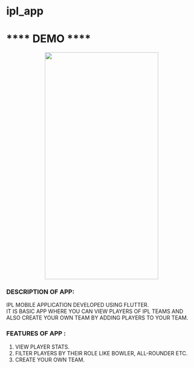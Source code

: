 # ipl_app
<body>
<h1>**** DEMO ****</h1>

<p align="center"><img width="300" height="600" src="assets/images/ipl-app.gif" /></p>

<h3>DESCRIPTION OF APP:</h3>
IPL MOBILE APPLICATION DEVELOPED USING FLUTTER.<br/>
IT IS BASIC APP WHERE YOU CAN VIEW PLAYERS OF IPL TEAMS AND ALSO CREATE YOUR OWN TEAM BY ADDING PLAYERS TO YOUR TEAM.<br/>

<h3>FEATURES OF APP : </h3>
<ol>
<li>VIEW PLAYER STATS.</li>
<li>FILTER PLAYERS BY THEIR ROLE LIKE BOWLER, ALL-ROUNDER ETC.</li>
<li>CREATE YOUR OWN TEAM.</li>
</ol>
</body>
